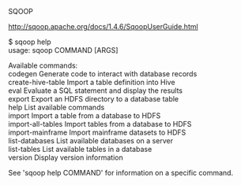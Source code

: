 SQOOP

http://sqoop.apache.org/docs/1.4.6/SqoopUserGuide.html

$ sqoop help <br />
usage: sqoop COMMAND [ARGS] <br />

Available commands: <br />
  codegen            Generate code to interact with database records <br />
  create-hive-table  Import a table definition into Hive <br />
  eval               Evaluate a SQL statement and display the results <br />
  export             Export an HDFS directory to a database table <br />
  help               List available commands <br />
  import             Import a table from a database to HDFS <br />
  import-all-tables  Import tables from a database to HDFS <br />
  import-mainframe   Import mainframe datasets to HDFS <br />
  list-databases     List available databases on a server <br />
  list-tables        List available tables in a database <br />
  version            Display version information <br />

See 'sqoop help COMMAND' for information on a specific command. 
